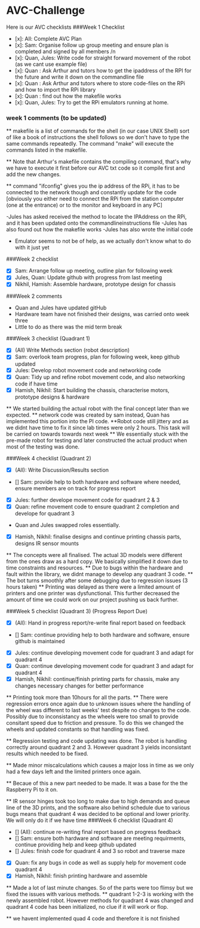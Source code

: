 # AVC-Challenge


Here is our AVC checklists
###Week 1 Checklist

- [x]: All: Complete AVC Plan
- [x]: Sam: Organise follow up group meeting and ensure plan is completed and signed by all members /n
- [x]: Quan, Jules: Write code for straight forward movement of the robot (as we cant use example file)
- [x]: Quan : Ask Arthur and tutors how to get the ipaddress of the RPI for the future and write it down on the commandline file
- [x]: Quan : Ask Arthur and tutors where to store code-files on the RPi and how to import the RPi library
- [x]: Quan : find out how the makefile works 
- [x]: Quan, Jules: Try to get the RPi emulators running at home.
### week 1 comments (to be updated)

** makefile is a list of commands for the shell (in our case UNIX Shell) sort of like a book of instructions the shell follows so we don't have to type the same commands repeatedly. The command "make" will execute the commands listed in the makefile. 

** Note that Arthur's makefile contains the compiling command, that's why we have to execute it first before our AVC txt code so it compile first and add the new changes.

** command "ifconfig" gives you the ip address of the RPi, it has to be connected to the network though and constantly update for the code [obviously you either need to connect the RPi from the station computer (one at the entrance) or to the monitor and keyboard in any PC]

-Jules has asked received the method to locate the IPAddress on the RPi, and it has been updated onto the commandlineinstructions file
-Jules has also found out how the makefile works
-Jules has also wrote the initial code
- Emulator seems to not be of help, as we actually don't know what to do with it just yet

###Week 2 checklist

- [x] Sam: Arrange follow up meeting, outline plan for following week
- [x] Jules, Quan: Update github with progress from last meeting
- [x] Nikhil, Hamish: Assemble hardware, prototype design for chassis 

###Week 2 comments 

- Quan and Jules have updated gitHub
- Hardware team have not finished their designs, was carried onto week three
- Little to do as there was the mid term break

###Week 3 checklist (Quadrant 1)

- [x] (All) Write Methods section (robot description)
- [x] Sam: overlook team progress, plan for following week, keep github updated
- [x] Jules: Develop robot movement code and networking code
- [x] Quan:  Tidy up and refine robot movement code, and also networking code if have time
- [x] Hamish, Nikhil: Start building the chassis, characterise motors, prototype designs & hardware

** We started building the actual robot with the final concept later than we expected.
** network code was created by sam instead, Quan has implemented this portion into the PI code.
**Robot code still jittery and as we didnt have time to fix it since lab times were only 2 hours. This task will be carried on towards towards next week
** We essentially stuck with the pre-made robot for testing and later constructed the actual product when most of the testing was        done. 

###Week 4 checklist (Quadrant 2)

- [x] (All): Write Discussion/Results section
- [] Sam: provide help to both hardware and software where needed, ensure members are on track for progress report
- [x] Jules: further develope movement code for quadrant 2 & 3
- [x] Quan: refine movement code to ensure quadrant 2 completion and develope for quadrant 3
- Quan and Jules swapped roles essentially.
- [x] Hamish, Nikhil: finalise designs and continue printing chassis parts, designs IR sensor mounts

** The concepts were all finalised. The actual 3D models were different from the ones draw as a hard copy. We basically simplified it    down due to time constraints and resources. 
** Due to bugs within the hardware and fault within the library, we didnt manage to develop any quadrant 3 code.
** The bot turns smoothly after some debugging due to regression issues (3 hours taken)
** Printing was delayed as there were a limited amount of printers and one printer was dysfunctional. This further decreased the         amount of time we could work on our project pushing us back further.

###Week 5 checklist (Quadrant 3) (Progress Report Due)

- [x] (All): Hand in progress report/re-write final report based on feedback 
- [] Sam: continue providing help to both hardware and software, ensure github is maintained
- [x] Jules: continue developing movement code for quadrant 3 and adapt for quadrant 4
- [x] Quan: continue developing movement code for quadrant 3 and adapt for quadrant 4
- [x] Hamish, Nikhil: continue/finish printing parts for chassis, make any changes necessary changes for better performance

** Printing took more than 10hours for all the parts. 
** There were regression errors once again due to unknown issues where the handling of the wheel was different to last weeks' test despite no changes to the code. Possibly due to inconsistancy as the wheels were too small to provide consitant speed due to friction and pressure. To do this we changed the wheels and updated constants so that handling was fixed.

** Regression testing and code updating was done. The robot is handling correctly around quadrant 2 and 3. However quadrant 3 yields 
inconsistant results which needed to be fixed. 

** Made minor miscalculations which causes a major loss in time as we only had a few days left and the limited printers once again. 

** Becaue of this a new part needed to be made. It was a base for the the Raspberry Pi to it on. 

** IR sensor hinges took too long to make due to high demands and queue line of the 3D prints, and the software also behind schedule 
due to various bugs means that quadrant 4 was decided to be optional and lower priority. We will only do it if we have time
###Week 6 checklist (Quadrant 4)

- [] (All): continue re-writing final report based on progress feedback
- [] Sam: ensure both hardware and software are meeting requirments, continue providing help and keep github updated
- [] Jules: finish code for quadrant 4 and 3 so robot and traverse maze
- [x] Quan: fix any bugs in code as well as supply help for movement code quadrant 4
- [x] Hamish, Nikhil: finish printing hardware and assemble 

** Made a lot of last minute changes. So of the parts were too flimsy but we fixed the issues with various methods.
** quadrant 1-2-3 is working with the newly assembled robot. However methods for quadrant 4 was changed and quadrant 4 code has been initialized, no clue if it will work or flop.

** we havent implemented quad 4 code and therefore it is not finished
